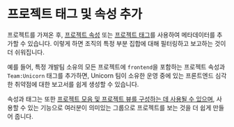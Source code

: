 # 프로젝트 태그 및 속성 추가

프로젝트를 가져온 후, [프로젝트 속성](../../../snyk-admin/snyk-projects/project-attributes.md) 또는 [프로젝트 태그](../../../snyk-admin/introduction-to-snyk-projects/project-tags.md)를 사용하여 메타데이터를 추가할 수 있습니다. 이렇게 하면 조직의 특정 부분 집합에 대해 필터링하고 보고하는 것이 더 쉬워집니다.

예를 들어, 특정 개발팀 소유의 모든 프로젝트에 `frontend`을 포함하는 프로젝트 속성과 `Team:Unicorn` 태그를 추가하면, Unicorn 팀이 소유한 운영 중에 있는 프론트엔드 심각한 취약점에 대한 보고서를 쉽게 생성할 수 있습니다.

속성과 태그는 또한 [프로젝트 모음 및 프로젝트 뷰를 구성하는 데 사용될 수 있으며](../../../snyk-admin/snyk-projects/project-collections-groupings/), 사용할 수 있는 기능으로 여러분이 의미있는 그룹으로 프로젝트를 보는 것을 더 쉽게 만들어 줍니다.